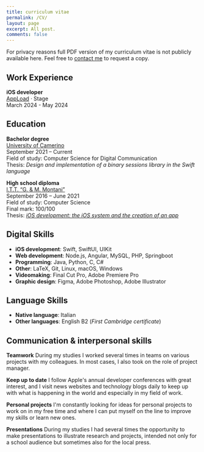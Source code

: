 ```yaml
---
title: curriculum vitae
permalink: /CV/
layout: page
excerpt: All post.
comments: false
---
```


For privacy reasons full PDF version of my curriculum vitae is not publicly available here. Feel free to [contact me](mailto:alessiorubicini16@icloud.com) to request a copy.

## Work Experience

**iOS developer**<br>
[AppLoad](https://appload.studio/) · Stage<br>
March 2024 - May 2024<br>

## Education

**Bachelor degree**<br>
[University of Camerino](https://www.unicam.it/)<br>
September 2021 – Current<br>
Field of study: Computer Science for Digital Communication<br>
Thesis: *Design and implementation of a binary sessions library in the Swift language*

**High school diploma**<br>
[I.T.T. “G. & M. Montani”](https://www.istitutomontani.edu.it/web/)<br>
September 2016 – June 2021<br>
Field of study: Computer Science<br>
Final mark: 100/100<br>
Thesis: *[iOS development: the iOS system and the creation of an app](/assets/docs/Sviluppo%20iOS.pdf)*

## Digital Skills
- **iOS development**: Swift, SwiftUI, UIKit
- **Web development**: Node.js, Angular, MySQL, PHP, Springboot
- **Programming**: Java, Python, C, C#
- **Other**: LaTeX, Git, Linux, macOS, Windows
- **Videomaking**: Final Cut Pro, Adobe Premiere Pro
- **Graphic design**: Figma, Adobe Photoshop, Adobe Illustrator

## Language Skills
- **Native language**: Italian
- **Other languages**: English B2 (*First Cambridge certificate*)


## Communication & interpersonal skills
**Teamwork** During my studies I worked several times in teams on various projects with my colleagues. In most cases, I also took on the role of project manager.

**Keep up to date** I follow Apple's annual developer conferences with great interest, and I visit news websites and technology blogs daily to keep up with what is happening in the world and especially in my field of work.

**Personal projects** I'm constantly looking for ideas for personal projects to work on in my free time and where I can put myself on the line to improve my skills or learn new ones.

**Presentations** During my studies I had several times the opportunity to make presentations to illustrate research and projects, intended not only for a school audience but sometimes also for the local press.